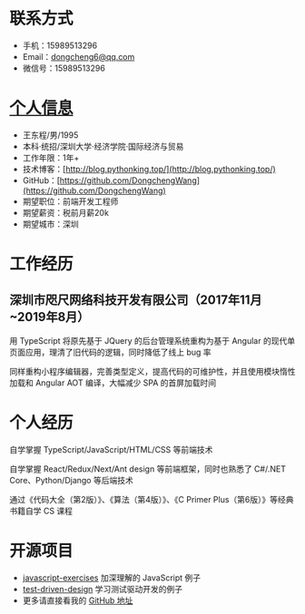 # 联系方式

- 手机：15989513296
- Email：dongcheng6@qq.com
- 微信号：15989513296

# [个人信息](https://DongchengWang.github.io)

- 王东程/男/1995
- 本科·统招/深圳大学·经济学院·国际经济与贸易
- 工作年限：1年+
- 技术博客：[http://blog.pythonking.top/](http://blog.pythonking.top/)
- GitHub：[https://github.com/DongchengWang](https://github.com/DongchengWang)
- 期望职位：前端开发工程师
- 期望薪资：税前月薪20k
- 期望城市：深圳

# 工作经历

## 深圳市咫尺网络科技开发有限公司（2017年11月~2019年8月）

用 TypeScript 将原先基于 JQuery 的后台管理系统重构为基于 Angular 的现代单页面应用，理清了旧代码的逻辑，同时降低了线上 bug 率

同样重构小程序编辑器，完善类型定义，提高代码的可维护性，并且使用模块惰性加载和 Angular AOT 编译，大幅减少 SPA 的首屏加载时间

# 个人经历

自学掌握 TypeScript/JavaScript/HTML/CSS 等前端技术

自学掌握 React/Redux/Next/Ant design 等前端框架，同时也熟悉了 C#/.NET Core、Python/Django 等后端技术

通过《代码大全（第2版）》、《算法（第4版）》、《C Primer Plus（第6版）》等经典书籍自学 CS 课程

# 开源项目

- [javascript-exercises](https://github.com/DongchengWang/javascript-exercises) 加深理解的 JavaScript 例子
- [test-driven-design](https://github.com/DongchengWang/test-driven-design) 学习测试驱动开发的例子
- 更多请直接看我的 [GitHub 地址](https://github.com/DongchengWang)

